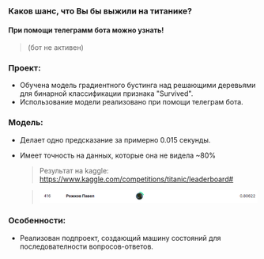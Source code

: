 ### Каков шанс, что Вы бы выжили на титанике?

#### При помощи телеграмм бота можно узнать!   
> (бот не активен)

### Проект:
- Обучена модель градиентного бустинга над решающими деревьями для бинарной классификации признака "Survived".
- Использование модели реализовано при помощи телеграм бота.
    
### Модель:
- Делает одно предсказание за примерно 0.015 секунды.
-  Имеет точность на данных, которые она не видела ~80%
    > Результат на kaggle: https://www.kaggle.com/competitions/titanic/leaderboard#
        
    > ![alt text](https://github.com/RPavelD/titanic_classifier/blob/master/info/score.png)
    
### Особенности:
- Реализован подпроект, создающий машину состояний для последователности вопросов-ответов.
